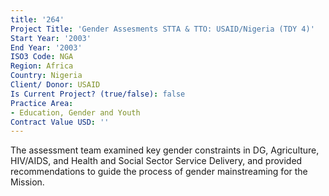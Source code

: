 ```yaml
---
title: '264'
Project Title: 'Gender Assesments STTA & TTO: USAID/Nigeria (TDY 4)'
Start Year: '2003'
End Year: '2003'
ISO3 Code: NGA
Region: Africa
Country: Nigeria
Client/ Donor: USAID
Is Current Project? (true/false): false
Practice Area:
- Education, Gender and Youth
Contract Value USD: ''
---
```


The assessment team examined key gender constraints in DG, Agriculture, HIV/AIDS, and Health and Social Sector Service Delivery, and provided recommendations to guide the process of gender mainstreaming for the Mission.